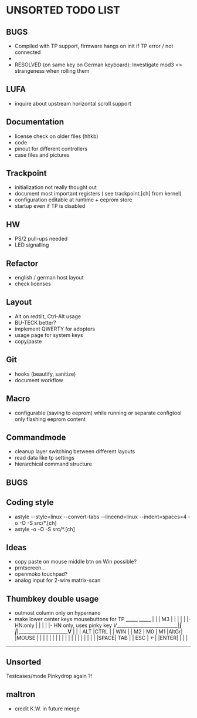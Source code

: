 **UNSORTED TODO LIST**
==================

BUGS
----
* Compiled with TP support, firmware hangs on init if TP error / not connected
*
* RESOLVED (on same key on German keyboard): Investigate mod3 <> strangeness when rolling them

LUFA
----
* inquire about upstream horizontal scroll support

Documentation
-------------
* license check on older files (hhkb)
* code
* pinout for different controllers
* case files and pictures


Trackpoint
----------
* initialization not really thought out
* document most important registers ( see trackpoint.[ch] from kernel)
* configuration editable at runtime + eeprom store
* startup even if TP is disabled

HW
--
* PS/2 pull-ups needed
* LED signalling

Refactor
--------
* english / german host layout
* check licenses

Layout
------
* Alt on redtilt, Ctrl-Alt usage
* BU-TECK better?
* implement QWERTY for adopters
* usage page for system keys
* copy/paste


Git
---
* hooks (beautify, sanitize)
* document workflow


Macro
-----
* configurable (saving to eeprom) while running or separate configtool only flashing eeprom content


Commandmode
-----------
* cleanup layer switching between different layouts
* read data like tp settings
* hierarchical command structure

BUGS
----


Coding style
------------
* astyle --style=linux --convert-tabs --lineend=linux --indent=spaces=4  -o -O -S src/\*.[ch]
* astyle -o -O -S src/\*.[ch]

Ideas
-----
- copy paste on mouse middle btn on Win possible?
- prntscreen...
- openmoko touchpad?
- analog input for 2-wire matrix-scan


Thumbkey double usage
---------------------
- outmost column only on hypernano
- make lower center keys mousebuttons for TP
                               _____         _____
                              |     |       | M3  |
                              |     |       |     |
  |- HN:only                  |     |       |     |                         |- HN only, uses pinky key
 _V___________________________|_____|       |_____|_________________________V____
|     |     | ALT |CTRL |     | WIN |       | M2  | M0  | M1  |AltGr|     |MOUSE |
|     |     |     |     |     |     |       |     |     |     |     |     |      |
|     |     |     |     |SPACE| TAB |       | ESC | <-| |ENTER|     |     |      |
 -----------------------------------         ------------------------------------

Unsorted
--------
Testcases/mode
Pinkydrop again ?!

maltron 
-------
* credit K.W. in future merge
